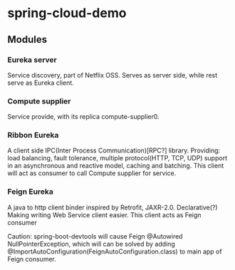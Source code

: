 # spring-cloud-demo
## Modules
### Eureka server
Service discovery, part of Netflix OSS.
Serves as server side, while rest serve as Eureka client. 

### Compute supplier
Service provide, with its replica compute-supplier0.
 
### Ribbon Eureka
A client side IPC(Inter Process Communication)[RPC?] library. Providing: load balancing, fault tolerance, multiple protocol(HTTP, TCP, UDP) support in an asynchronous and reactive model, caching and batching.
This client will act as consumer to call Compute supplier for service.

### Feign Eureka
A java to http client binder inspired by Retrofit, JAXR-2.0.
Declarative(?) 
Making writing Web Service client easier.
This client acts as Feign consumer

Caution:
spring-boot-devtools will cause Feign @Autowired NullPointerException, which will can be solved by adding @ImportAutoConfiguration(FeignAutoConfiguration.class) to main app of Feign consumer.
